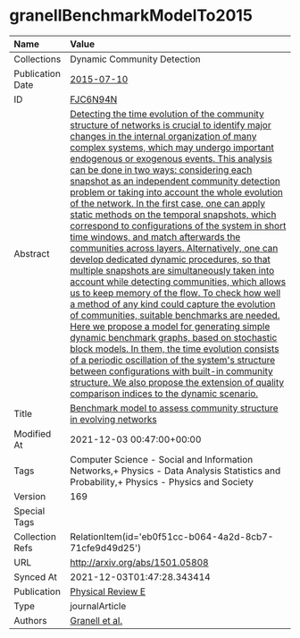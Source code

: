 # granellBenchmarkModelTo2015
| Name             | Value                                                                                                                                                                                                                                                                                                                                                                                                                                                                                                                                                                                                                                                                                                                                                                                                                                                                                                                                                                                                                                                                                                                                                                                                                                                                                                                                                            |
|:-----------------|:-----------------------------------------------------------------------------------------------------------------------------------------------------------------------------------------------------------------------------------------------------------------------------------------------------------------------------------------------------------------------------------------------------------------------------------------------------------------------------------------------------------------------------------------------------------------------------------------------------------------------------------------------------------------------------------------------------------------------------------------------------------------------------------------------------------------------------------------------------------------------------------------------------------------------------------------------------------------------------------------------------------------------------------------------------------------------------------------------------------------------------------------------------------------------------------------------------------------------------------------------------------------------------------------------------------------------------------------------------------------|
| Collections      | Dynamic Community Detection                                                                                                                                                                                                                                                                                                                                                                                                                                                                                                                                                                                                                                                                                                                                                                                                                                                                                                                                                                                                                                                                                                                                                                                                                                                                                                                                      |
| Publication Date | [2015-07-10](<notionsci.utils.serialization.ExplicitNone object at 0x7f810d175af0>)                                                                                                                                                                                                                                                                                                                                                                                                                                                                                                                                                                                                                                                                                                                                                                                                                                                                                                                                                                                                                                                                                                                                                                                                                                                                              |
| ID               | [FJC6N94N](<notionsci.utils.serialization.ExplicitNone object at 0x7f810d175c10>)                                                                                                                                                                                                                                                                                                                                                                                                                                                                                                                                                                                                                                                                                                                                                                                                                                                                                                                                                                                                                                                                                                                                                                                                                                                                                |
| Abstract         | [Detecting the time evolution of the community structure of networks is crucial to identify major changes in the internal organization of many complex systems, which may undergo important endogenous or exogenous events. This analysis can be done in two ways: considering each snapshot as an independent community detection problem or taking into account the whole evolution of the network. In the first case, one can apply static methods on the temporal snapshots, which correspond to configurations of the system in short time windows, and match afterwards the communities across layers. Alternatively, one can develop dedicated dynamic procedures, so that multiple snapshots are simultaneously taken into account while detecting communities, which allows us to keep memory of the flow. To check how well a method of any kind could capture the evolution of communities, suitable benchmarks are needed. Here we propose a model for generating simple dynamic benchmark graphs, based on stochastic block models. In them, the time evolution consists of a periodic oscillation of the system's structure between configurations with built-in community structure. We also propose the extension of quality comparison indices to the dynamic scenario.](<notionsci.utils.serialization.ExplicitNone object at 0x7f810d175d30>) |
| Title            | [Benchmark model to assess community structure in evolving networks](<notionsci.utils.serialization.ExplicitNone object at 0x7f810d175e50>)                                                                                                                                                                                                                                                                                                                                                                                                                                                                                                                                                                                                                                                                                                                                                                                                                                                                                                                                                                                                                                                                                                                                                                                                                      |
| Modified At      | 2021-12-03 00:47:00+00:00                                                                                                                                                                                                                                                                                                                                                                                                                                                                                                                                                                                                                                                                                                                                                                                                                                                                                                                                                                                                                                                                                                                                                                                                                                                                                                                                        |
| Tags             | Computer Science - Social and Information Networks,+ Physics - Data Analysis Statistics and Probability,+ Physics - Physics and Society                                                                                                                                                                                                                                                                                                                                                                                                                                                                                                                                                                                                                                                                                                                                                                                                                                                                                                                                                                                                                                                                                                                                                                                                                          |
| Version          | 169                                                                                                                                                                                                                                                                                                                                                                                                                                                                                                                                                                                                                                                                                                                                                                                                                                                                                                                                                                                                                                                                                                                                                                                                                                                                                                                                                              |
| Special Tags     |                                                                                                                                                                                                                                                                                                                                                                                                                                                                                                                                                                                                                                                                                                                                                                                                                                                                                                                                                                                                                                                                                                                                                                                                                                                                                                                                                                  |
| Collection Refs  | RelationItem(id='eb0f51cc-b064-4a2d-8cb7-71cfe9d49d25')                                                                                                                                                                                                                                                                                                                                                                                                                                                                                                                                                                                                                                                                                                                                                                                                                                                                                                                                                                                                                                                                                                                                                                                                                                                                                                          |
| URL              | http://arxiv.org/abs/1501.05808                                                                                                                                                                                                                                                                                                                                                                                                                                                                                                                                                                                                                                                                                                                                                                                                                                                                                                                                                                                                                                                                                                                                                                                                                                                                                                                                  |
| Synced At        | 2021-12-03T01:47:28.343414                                                                                                                                                                                                                                                                                                                                                                                                                                                                                                                                                                                                                                                                                                                                                                                                                                                                                                                                                                                                                                                                                                                                                                                                                                                                                                                                       |
| Publication      | [Physical Review E](<notionsci.utils.serialization.ExplicitNone object at 0x7f810d179340>)                                                                                                                                                                                                                                                                                                                                                                                                                                                                                                                                                                                                                                                                                                                                                                                                                                                                                                                                                                                                                                                                                                                                                                                                                                                                       |
| Type             | journalArticle                                                                                                                                                                                                                                                                                                                                                                                                                                                                                                                                                                                                                                                                                                                                                                                                                                                                                                                                                                                                                                                                                                                                                                                                                                                                                                                                                   |
| Authors          | [Granell et al.](<notionsci.utils.serialization.ExplicitNone object at 0x7f810d1794f0>)                                                                                                                                                                                                                                                                                                                                                                                                                                                                                                                                                                                                                                                                                                                                                                                                                                                                                                                                                                                                                                                                                                                                                                                                                                                                          |

